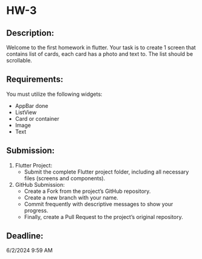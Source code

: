 # HW-3

## Description:
Welcome to the first homework in flutter.
Your task is to create 1 screen that contains list of cards, each card has a photo and text to. The list should be scrollable.

## Requirements:
You must utilize the following widgets:  
-	AppBar done   
-	ListView  
-	Card or container  
-	Image  
-	Text

## Submission:
1. Flutter Project:
    - Submit the complete Flutter project folder, including all necessary files (screens and components).
2. GitHub Submission:
   - Create a Fork from the project’s GitHub repository.
   - Create a new branch with your name.
   - Commit frequently with descriptive messages to show your progress.
   - Finally, create a Pull Request to the project’s original repository.

## Deadline: 
6/2/2024  9:59 AM
